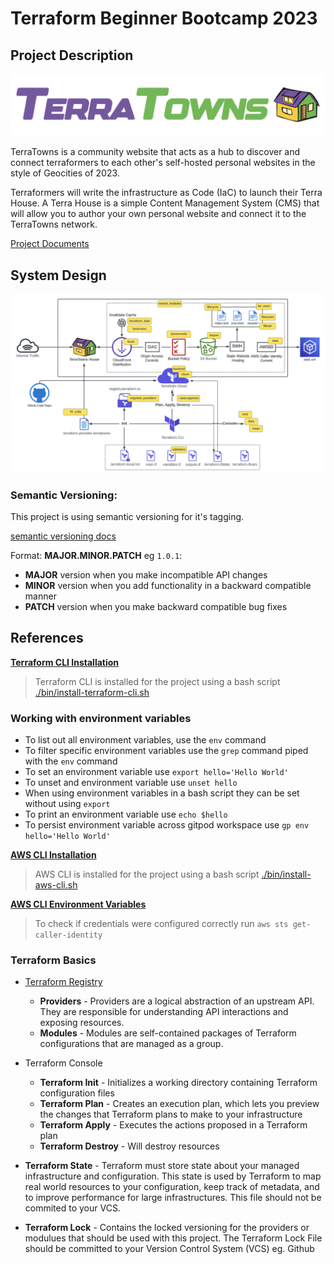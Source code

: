 # Terraform Beginner Bootcamp 2023

## Project Description

![TerraTowns](screenshots/Screenshot%202023-09-24%20at%201.30.19%20PM.png)

TerraTowns is a community website that acts as a hub to discover and connect terraformers to each other's self-hosted personal websites in the style of Geocities of 2023.

Terraformers will write the infrastructure as Code (IaC) to launch their Terra House.
A Terra House is a simple Content Management System (CMS) that will allow you to author your own personal website and connect it to the TerraTowns network.

[Project Documents](https://docs.google.com/document/d/1Ywh-7qaMz3FHUK6SlpZaXJd__FYQnwIlq8MaRmP_X_M/edit#heading=h.gsr323tdunxb)

## System Design
![SysDesign](/screenshots/Screenshot%202023-09-24%20at%205.50.21%20PM.png)

### Semantic Versioning:
This project is using semantic versioning for it's tagging.

[semantic versioning docs](https://semver.org/)

Format:
 **MAJOR.MINOR.PATCH** eg `1.0.1`:

- **MAJOR** version when you make incompatible API changes
- **MINOR** version when you add functionality in a backward compatible manner
- **PATCH** version when you make backward compatible bug fixes

## References
**[Terraform CLI Installation](https://developer.hashicorp.com/terraform/tutorials/aws-get-started/install-cli)**
>Terraform CLI is installed for the project using a bash script [./bin/install-terraform-cli.sh](./bin/install-terraform-cli.sh)

### Working with environment variables
- To list out all environment variables, use the `env` command
- To filter specific environment variables use the `grep` command piped with the `env` command
- To set an environment variable use `export hello='Hello World'`
- To unset and environment variable use `unset hello`
- When using environment variables in a bash script they can be set without using `export`
- To print an environment variable use `echo $hello`
- To persist environment variable across gitpod workspace use `gp env hello='Hello World'`

**[AWS CLI Installation](https://docs.aws.amazon.com/cli/latest/userguide/getting-started-install.html)**

> AWS CLI is installed for the project using a bash script [./bin/install-aws-cli.sh](./bin/install-aws-cli.sh)

**[AWS CLI Environment Variables](https://docs.aws.amazon.com/cli/latest/userguide/cli-configure-envvars.html)**

 > To check if  credentials were configured correctly run ```aws sts get-caller-identity```

 ### Terraform Basics

 - [Terraform Registry](https://registry.terraform.io/)
    - **Providers** - Providers are a logical abstraction of an upstream API. They are responsible for understanding API interactions and exposing resources.
    - **Modules** - Modules are self-contained packages of Terraform configurations that are managed as a group.

 - Terraform Console
      - **Terraform Init** - Initializes a working directory containing Terraform configuration files
      - **Terraform Plan** - Creates an execution plan, which lets you preview the changes that Terraform plans to make to your infrastructure
      - **Terraform Apply** - Executes the actions proposed in a Terraform plan
      - **Terraform Destroy** - Will destroy resources
    
 - **Terraform State** - Terraform must store state about your managed infrastructure and configuration. This state is used by Terraform to map real world resources to your configuration, keep track of metadata, and to improve performance for large infrastructures. This file should not be commited to your VCS.

 - **Terraform Lock** - Contains the locked versioning for the providers or modulues that should be used with this project. The Terraform Lock File should be committed to your Version Control System (VCS) eg. Github
   